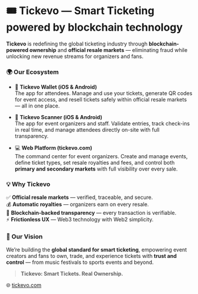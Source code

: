 # 🎟️ Tickevo — Smart Ticketing powered by blockchain technology

**Tickevo** is redefining the global ticketing industry through **blockchain-powered ownership** and **official resale markets** — eliminating fraud while unlocking new revenue streams for organizers and fans.

### 🌍 Our Ecosystem

- 📱 **Tickevo Wallet (iOS & Android)**  
  The app for attendees. Manage and use your tickets, generate QR codes for event access, and resell tickets safely within official resale markets — all in one place.  

- 🎫 **Tickevo Scanner (iOS & Android)**  
  The app for event organizers and staff. Validate entries, track check-ins in real time, and manage attendees directly on-site with full transparency.  

- 💻 **Web Platform (tickevo.com)**  
  The command center for event organizers. Create and manage events, define ticket types, set resale royalties and fees, and control both **primary and secondary markets** with full visibility over every sale.  

### 💡 Why Tickevo

✅ **Official resale markets** — verified, traceable, and secure.  
💰 **Automatic royalties** — organizers earn on every resale.  
🔗 **Blockchain-backed transparency** — every transaction is verifiable.  
⚡ **Frictionless UX** — Web3 technology with Web2 simplicity.  

### 🚀 Our Vision

We’re building the **global standard for smart ticketing**, empowering event creators and fans to own, trade, and experience tickets with **trust and control** — from music festivals to sports events and beyond.

> **Tickevo: Smart Tickets. Real Ownership.**

🌐 [tickevo.com](https://tickevo.com)

